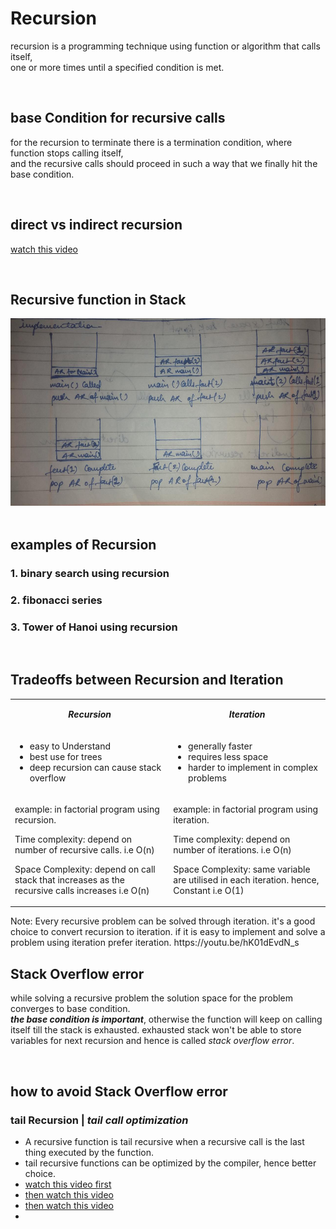 # Recursion
recursion is a programming technique using function or algorithm that calls itself,
<br/> one or more times until a specified condition is met.

<br/>

## base Condition for recursive calls
for the recursion to terminate there is a termination condition, where function stops calling itself,
<br> and the recursive calls should proceed in such a way that we finally hit the base condition.

<br/>



## direct vs indirect recursion
[watch this video](https://youtu.be/t9whckmAEq0)


<br/>

## Recursive function in Stack
<div align=center>
<img src="a9c1eec7-6555-40c6-bd24-1e69693e85d9.jpg" width=600 height=300>
</div>

<br/>

## examples of Recursion

### 1. binary search using recursion

### 2. fibonacci series

### 3. Tower of Hanoi using recursion




<br/>

## Tradeoffs between Recursion and Iteration
<table align=center>
<tr>
<td width=300 align=center>

***Recursion***
</td>
<td width=300 align=center>

***Iteration***
</td>
</tr>
<tr>
<td>

- easy to Understand
- best use for trees
- deep recursion can cause stack overflow
</td>
<td>

- generally faster
- requires less space
- harder to implement in complex problems
</td>
</tr>
<tr>
<td>

example: in factorial program using recursion.

Time complexity: depend on number of recursive calls.
i.e O(n)

Space Complexity: depend on call stack that increases as the recursive calls increases 
i.e O(n)
</td>
<td>

example: in factorial program using iteration.

Time complexity: depend on number of iterations.
i.e O(n)

Space Complexity: same variable are utilised in each iteration.
hence, Constant i.e O(1)
</td>
</tr>
</table>
Note: Every recursive problem can be solved through iteration. it's a good choice to convert recursion to iteration. if it is easy to implement and solve a problem using iteration prefer iteration.
https://youtu.be/hK01dEvdN_s


<br/>

## Stack Overflow error
while solving a recursive problem the solution space for the problem converges to base condition.
<br/>***the base condition is important***, otherwise the function will keep on calling itself till the stack is exhausted.
exhausted stack won't be able to store variables for next recursion and hence is called _stack overflow error_. 

<br/>

## how to avoid Stack Overflow error
### tail Recursion | ***tail call optimization***
- A recursive function is tail recursive when a recursive call is the last thing executed by the function. 
- tail recursive functions can be optimized by the compiler, hence better choice.
- [watch this video first](https://youtu.be/Wpkh5YSqwqg)
- [then watch this video](https://youtu.be/HIt_GPuD7wk)
- [then watch this video](https://youtu.be/_JtPhF8MshA)
- 

<br/>
